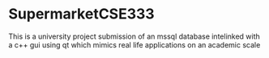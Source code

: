 # SupermarketCSE333
This is a university project submission of an mssql database intelinked with a c++ gui using qt which mimics real life applications on an academic scale
